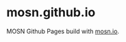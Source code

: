 # mosn.github.io

MOSN Github Pages build with [mosn.io](https://github.com/apache/incubator-brpc-website).
